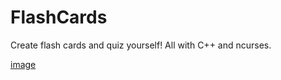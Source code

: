 # FlashCards
Create flash cards and quiz yourself! All with C++ and ncurses.

[image](images/image1.png "Logo Title Text 1")
